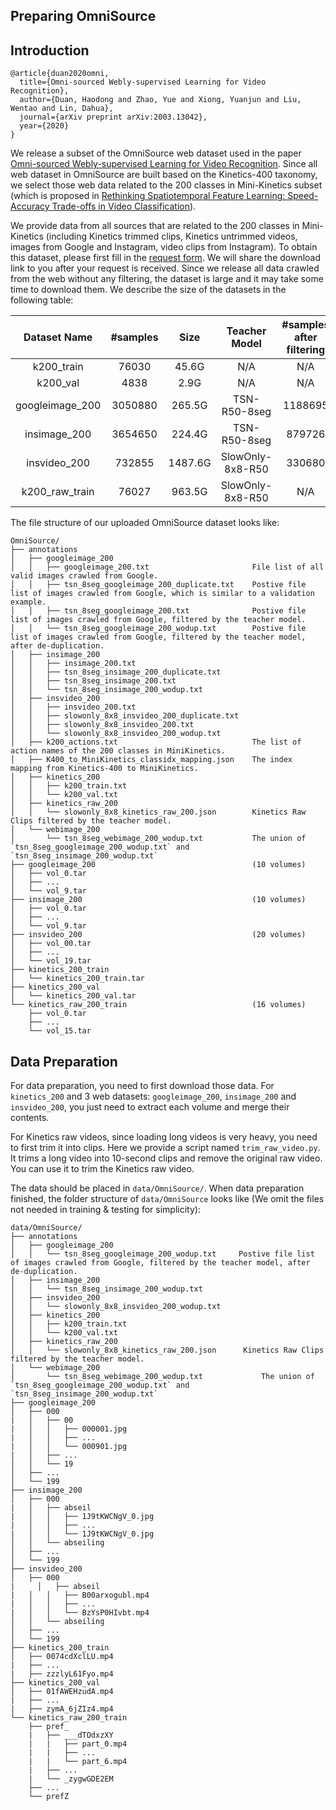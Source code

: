 ## Preparing OmniSource

## Introduction

```
@article{duan2020omni,
  title={Omni-sourced Webly-supervised Learning for Video Recognition},
  author={Duan, Haodong and Zhao, Yue and Xiong, Yuanjun and Liu, Wentao and Lin, Dahua},
  journal={arXiv preprint arXiv:2003.13042},
  year={2020}
}
```

We release a subset of the OmniSource web dataset used in the paper [Omni-sourced Webly-supervised Learning for Video Recognition](https://arxiv.org/abs/2003.13042). Since all web dataset in OmniSource are built based on the Kinetics-400 taxonomy, we select those web data related to the 200 classes in Mini-Kinetics subset (which is proposed in [Rethinking Spatiotemporal Feature Learning: Speed-Accuracy Trade-offs in Video Classification](https://arxiv.org/pdf/1712.04851.pdf)).

We provide data from all sources that are related to the 200 classes in Mini-Kinetics (including Kinetics trimmed clips, Kinetics untrimmed videos, images from Google and Instagram, video clips from Instagram).  To obtain this dataset, please first fill in the [request form](https://docs.google.com/forms/d/e/1FAIpQLSd8_GlmHzG8FcDbW-OEu__G7qLgOSYZpH-i5vYVJcu7wcb_TQ/viewform?usp=sf_link). We will share the download link to you after your request is received. Since we release all data crawled from the web without any filtering, the dataset is large and it may take some time to download them. We describe the size of the datasets in the following table:

|  Dataset Name   | #samples |  Size   |  Teacher Model   | #samples after filtering | #samples similar to k200_val |
| :-------------: | :------: | :-----: | :--------------: | :----------------------: | :--------------------------: |
|   k200_train    |  76030   |  45.6G  |       N/A        |           N/A            |             N/A              |
|    k200_val     |   4838   |  2.9G   |       N/A        |           N/A            |             N/A              |
| googleimage_200 | 3050880  | 265.5G  |   TSN-R50-8seg   |         1188695          |             967              |
|  insimage_200   | 3654650  | 224.4G  |   TSN-R50-8seg   |          879726          |             116              |
|  insvideo_200   |  732855  | 1487.6G | SlowOnly-8x8-R50 |          330680          |             956              |
| k200_raw_train  |  76027   | 963.5G  | SlowOnly-8x8-R50 |           N/A            |             N/A              |

The file structure of our uploaded OmniSource dataset looks like:

```
OmniSource/
├── annotations
│   ├── googleimage_200
│   │   ├── googleimage_200.txt                       File list of all valid images crawled from Google.
│   │   ├── tsn_8seg_googleimage_200_duplicate.txt    Postive file list of images crawled from Google, which is similar to a validation example.
│   │   ├── tsn_8seg_googleimage_200.txt              Postive file list of images crawled from Google, filtered by the teacher model.
│   │   └── tsn_8seg_googleimage_200_wodup.txt        Postive file list of images crawled from Google, filtered by the teacher model, after de-duplication.
│   ├── insimage_200
│   │   ├── insimage_200.txt
│   │   ├── tsn_8seg_insimage_200_duplicate.txt
│   │   ├── tsn_8seg_insimage_200.txt
│   │   └── tsn_8seg_insimage_200_wodup.txt
│   ├── insvideo_200
│   │   ├── insvideo_200.txt
│   │   ├── slowonly_8x8_insvideo_200_duplicate.txt
│   │   ├── slowonly_8x8_insvideo_200.txt
│   │   └── slowonly_8x8_insvideo_200_wodup.txt
│   ├── k200_actions.txt                              The list of action names of the 200 classes in MiniKinetics.
│   ├── K400_to_MiniKinetics_classidx_mapping.json    The index mapping from Kinetics-400 to MiniKinetics.
│   ├── kinetics_200
│   │   ├── k200_train.txt
│   │   └── k200_val.txt
│   ├── kinetics_raw_200
│   │   └── slowonly_8x8_kinetics_raw_200.json        Kinetics Raw Clips filtered by the teacher model.
│   └── webimage_200
│       └── tsn_8seg_webimage_200_wodup.txt           The union of `tsn_8seg_googleimage_200_wodup.txt` and `tsn_8seg_insimage_200_wodup.txt`
├── googleimage_200                                   (10 volumes)
│   ├── vol_0.tar
│   ├── ...
│   └── vol_9.tar
├── insimage_200                                      (10 volumes)
│   ├── vol_0.tar
│   ├── ...
│   └── vol_9.tar
├── insvideo_200                                      (20 volumes)
│   ├── vol_00.tar
│   ├── ...
│   └── vol_19.tar
├── kinetics_200_train
│   └── kinetics_200_train.tar
├── kinetics_200_val
│   └── kinetics_200_val.tar
└── kinetics_raw_200_train                            (16 volumes)
    ├── vol_0.tar
    ├── ...
    └── vol_15.tar
```

## Data Preparation

For data preparation, you need to first download those data. For `kinetics_200` and 3 web datasets: `googleimage_200`, `insimage_200` and `insvideo_200`, you just need to extract each volume and merge their contents.

For Kinetics raw videos, since loading long videos is very heavy, you need to first trim it into clips. Here we provide a script named `trim_raw_video.py`. It trims a long video into 10-second clips and remove the original raw video. You can use it to trim the Kinetics raw video.

The data should be placed in `data/OmniSource/`. When data preparation finished, the folder structure of `data/OmniSource` looks like (We omit the files not needed in training & testing for simplicity):

```
data/OmniSource/
├── annotations
│   ├── googleimage_200
│   │   └── tsn_8seg_googleimage_200_wodup.txt	   Postive file list of images crawled from Google, filtered by the teacher model, after de-duplication.
│   ├── insimage_200
│   │   └── tsn_8seg_insimage_200_wodup.txt
│   ├── insvideo_200
│   │   └── slowonly_8x8_insvideo_200_wodup.txt
│   ├── kinetics_200
│   │   ├── k200_train.txt
│   │   └── k200_val.txt
│   ├── kinetics_raw_200
│   │   └── slowonly_8x8_kinetics_raw_200.json		Kinetics Raw Clips filtered by the teacher model.
│   └── webimage_200
│       └── tsn_8seg_webimage_200_wodup.txt				The union of `tsn_8seg_googleimage_200_wodup.txt` and `tsn_8seg_insimage_200_wodup.txt`
├── googleimage_200
│   ├── 000
|   │   ├── 00
|   │   │   ├── 000001.jpg
|   │   │   ├── ...
|   │   │   └── 000901.jpg
|   │   ├── ...
│   │   └──	19
│   ├── ...
│   └── 199
├── insimage_200
│   ├── 000
|   │   ├── abseil
|   │   │   ├── 1J9tKWCNgV_0.jpg
|   │   │   ├── ...
|   │   │   └── 1J9tKWCNgV_0.jpg
│   │   └──	abseiling
│   ├── ...
│   └── 199
├── insvideo_200
│   ├── 000
|	  │   ├── abseil
|   │   │   ├── B00arxogubl.mp4
|   │   │   ├── ...
|   │   │   └── BzYsP0HIvbt.mp4
│   │   └──	abseiling
│   ├── ...
│   └── 199
├── kinetics_200_train
│   ├── 0074cdXclLU.mp4
|   ├── ...
|   ├── zzzlyL61Fyo.mp4
├── kinetics_200_val
│   ├── 01fAWEHzudA.mp4
|   ├── ...
|   ├── zymA_6jZIz4.mp4
└── kinetics_raw_200_train
    ├── pref_
    |   ├── ___dTOdxzXY
    |   |   ├──	part_0.mp4
    |   |   ├──	...
    |   |   └──	part_6.mp4
    |   ├── ...
    |   └──	_zygwGDE2EM
    ├── ...
    └── prefZ
```
